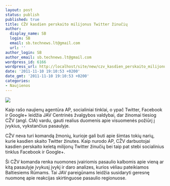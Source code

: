```yaml
---
layout: post
status: publish
published: true
title: CŽV kasdien perskaito milijonus Twitter žinučių
author:
  display_name: SB
  login: SB
  email: sb.technews.lt@gmail.com
  url: ''
author_login: SB
author_email: sb.technews.lt@gmail.com
wordpress_id: 6166
wordpress_url: http://localhost/site/new/czv_kasdien_perskaito_milijonus_twitter_zinuciu/
date: '2011-11-10 19:10:53 +0200'
date_gmt: '2011-11-10 19:10:53 +0200'
categories:
- Naujienos
---
```

<div class="imgright"><img src="http://technews.lt/upload/twitter-logo_1_.jpg"  /></div>
<p>Kaip rašo naujienų agentūra AP, socialiniai tinklai, o ypač Twitter, Facebook ir Google+ leidžia JAV Centrinės žvalgybos valdybai, dar žinomai tiesiog CŽV (angl. CIA) vardu, gauti realius duomenis apie visuomenės požiūrį į įvykius, vykstančius pasaulyje.</p>
<p>CŽV neva turi komandą žmonių, kurioje gali buti apie šimtas tokių narių, kurie kasdien skaito Twitter žinutes. Kaip nurodo AP, CŽV darbuotojai kasdien perskaito keletą milijonų Twitter žinučių bei taip pat stebi socialinius tinklus Facebook ir Google+.</p>
<p>Ši CŽV komanda renka nuomones įvairiomis pasaulio kalbomis apie vieną ar kitą pasaulyje įvykusį įvykį ir daro analizes, kurios vėliau pateikiamos Baltiesiems Rūmams. Tai JAV pareigūnams leidžia susidaryti geresnę nuomonę apie reakcijas skirtinguose pasaulio regionuose.</p>
